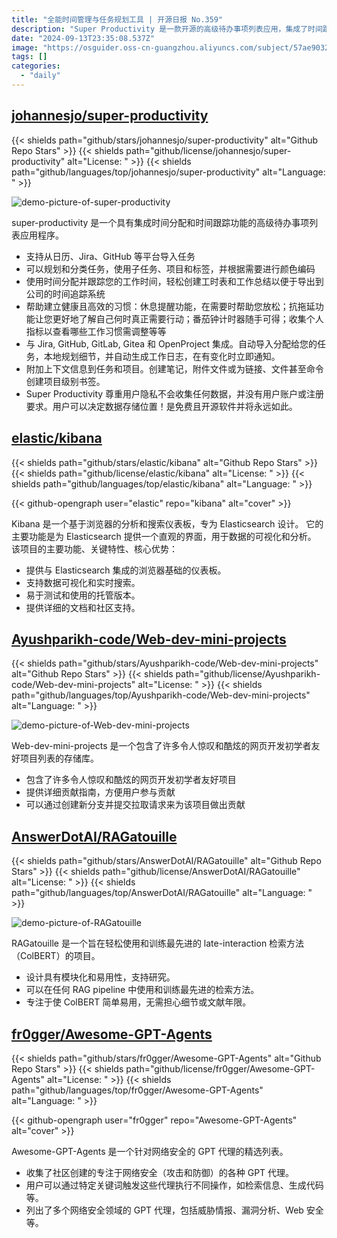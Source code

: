 ```yaml
---
title: "全能时间管理与任务规划工具 | 开源日报 No.359"
description: "Super Productivity 是一款开源的高级待办事项列表应用，集成了时间跟踪、任务规划、休息提醒等功能，支持多平台同步，注重隐私保护且无需注册。"
date: "2024-09-13T23:35:08.537Z"
image: "https://osguider.oss-cn-guangzhou.aliyuncs.com/subject/57ae903202a79076268d548a54c55cf8.png"
tags: []
categories:
  - "daily"
---
```


## [johannesjo/super-productivity](https://github.com/johannesjo/super-productivity)

{{< shields path="github/stars/johannesjo/super-productivity" alt="Github Repo Stars" >}} {{< shields path="github/license/johannesjo/super-productivity" alt="License: " >}} {{< shields path="github/languages/top/johannesjo/super-productivity" alt="Language: " >}}

![demo-picture-of-super-productivity](https://static.osguider.com/subject/github/johannesjo/super-productivity/2e6e90d37a3edff63f8bfb363879d8a7.gif)

super-productivity 是一个具有集成时间分配和时间跟踪功能的高级待办事项列表应用程序。

- 支持从日历、Jira、GitHub 等平台导入任务
- 可以规划和分类任务，使用子任务、项目和标签，并根据需要进行颜色编码
- 使用时间分配并跟踪您的工作时间，轻松创建工时表和工作总结以便于导出到公司的时间追踪系统
- 帮助建立健康且高效的习惯：休息提醒功能，在需要时帮助您放松；抗拖延功能让您更好地了解自己何时真正需要行动；番茄钟计时器随手可得；收集个人指标以查看哪些工作习惯需调整等等
- 与 Jira, GitHub, GitLab, Gitea 和 OpenProject 集成。自动导入分配给您的任务，本地规划细节，并自动生成工作日志，在有变化时立即通知。
- 附加上下文信息到任务和项目。创建笔记，附件文件或为链接、文件甚至命令创建项目级别书签。
- Super Productivity 尊重用户隐私不会收集任何数据，并没有用户账户或注册要求。用户可以决定数据存储位置！是免费且开源软件并将永远如此。
  
## [elastic/kibana](https://github.com/elastic/kibana)

{{< shields path="github/stars/elastic/kibana" alt="Github Repo Stars" >}} {{< shields path="github/license/elastic/kibana" alt="License: " >}} {{< shields path="github/languages/top/elastic/kibana" alt="Language: " >}}

{{< github-opengraph user="elastic" repo="kibana" alt="cover" >}}

Kibana 是一个基于浏览器的分析和搜索仪表板，专为 Elasticsearch 设计。
它的主要功能是为 Elasticsearch 提供一个直观的界面，用于数据的可视化和分析。
该项目的主要功能、关键特性、核心优势：

- 提供与 Elasticsearch 集成的浏览器基础的仪表板。
- 支持数据可视化和实时搜索。
- 易于测试和使用的托管版本。
- 提供详细的文档和社区支持。
  
## [Ayushparikh-code/Web-dev-mini-projects](https://github.com/Ayushparikh-code/Web-dev-mini-projects)

{{< shields path="github/stars/Ayushparikh-code/Web-dev-mini-projects" alt="Github Repo Stars" >}} {{< shields path="github/license/Ayushparikh-code/Web-dev-mini-projects" alt="License: " >}} {{< shields path="github/languages/top/Ayushparikh-code/Web-dev-mini-projects" alt="Language: " >}}

![demo-picture-of-Web-dev-mini-projects](https://static.osguider.com/subject/github/Ayushparikh-code/Web-dev-mini-projects/37295e3012bb2238e631b0bd50bb5088.png)

Web-dev-mini-projects 是一个包含了许多令人惊叹和酷炫的网页开发初学者友好️项目列表的存储库。

- 包含了许多令人惊叹和酷炫的网页开发初学者友好项目
- 提供详细贡献指南，方便用户参与贡献
- 可以通过创建新分支并提交拉取请求来为该项目做出贡献
  
## [AnswerDotAI/RAGatouille](https://github.com/AnswerDotAI/RAGatouille)

{{< shields path="github/stars/AnswerDotAI/RAGatouille" alt="Github Repo Stars" >}} {{< shields path="github/license/AnswerDotAI/RAGatouille" alt="License: " >}} {{< shields path="github/languages/top/AnswerDotAI/RAGatouille" alt="Language: " >}}

![demo-picture-of-RAGatouille](https://static.osguider.com/subject/github/bclavie/RAGatouille/918659a040af3a62d5f87b8864041901.png)

RAGatouille 是一个旨在轻松使用和训练最先进的 late-interaction 检索方法（ColBERT）的项目。

- 设计具有模块化和易用性，支持研究。
- 可以在任何 RAG pipeline 中使用和训练最先进的检索方法。
- 专注于使 ColBERT 简单易用，无需担心细节或文献年限。
  
## [fr0gger/Awesome-GPT-Agents](https://github.com/fr0gger/Awesome-GPT-Agents)

{{< shields path="github/stars/fr0gger/Awesome-GPT-Agents" alt="Github Repo Stars" >}} {{< shields path="github/license/fr0gger/Awesome-GPT-Agents" alt="License: " >}} {{< shields path="github/languages/top/fr0gger/Awesome-GPT-Agents" alt="Language: " >}}

{{< github-opengraph user="fr0gger" repo="Awesome-GPT-Agents" alt="cover" >}}

Awesome-GPT-Agents 是一个针对网络安全的 GPT 代理的精选列表。

- 收集了社区创建的专注于网络安全（攻击和防御）的各种 GPT 代理。
- 用户可以通过特定关键词触发这些代理执行不同操作，如检索信息、生成代码等。
- 列出了多个网络安全领域的 GPT 代理，包括威胁情报、漏洞分析、Web 安全等。
  

